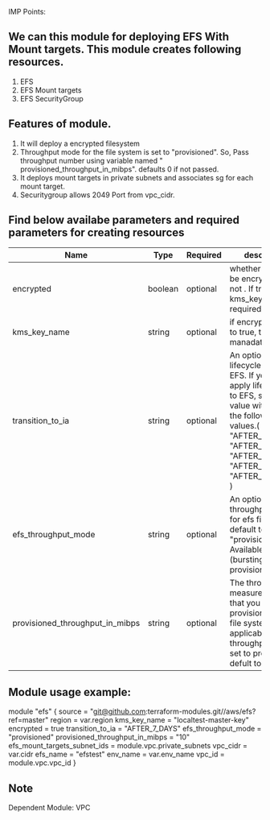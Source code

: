 IMP Points:

## We can this module for deploying EFS With Mount targets. This module creates following resources.
1. EFS
2. EFS Mount targets
3. EFS SecurityGroup

## Features of module.
1. It will deploy a encrypted filesystem 
3. Throughput mode for the file system is set to "provisioned". So, Pass throughput number using variable named " provisioned_throughput_in_mibps". defaults 0 if not passed.
4. It deploys mount targets in private subnets and associates sg for each mount target.
5. Securitygroup allows 2049 Port from vpc_cidr.


## Find below availabe parameters and required parameters for creating resources

| Name          | Type          | Required | description |
| ------------- | ------------- | -------- | -----------
| encrypted     | boolean       | optional | whether file should be encrypted or not . If true, kms_key_id is required             
| kms_key_name    | string        | optional | if encrypted is set to true, this is manadatory             
| transition_to_ia | string     | optional | An optional lifecycle rule for EFS. If you want to apply lifecycle rule to EFS, set the value with any of the following values.( "AFTER_7_DAYS", "AFTER_14_DAYS", "AFTER_30_DAYS", "AFTER_60_DAYS", "AFTER_90_DAYS" )
| efs_throughput_mode | string     | optional | An optional throughput mode for efs filesystem, default to "provisioned". Available values (bursting, provisioned )
| provisioned_throughput_in_mibps | string     | optional | The throughput, measured in MiB/s, that you want to provision for the file system. Only applicable with throughput_mode set to provisioned. defult to 0.

## Module usage example:

module "efs" {
  source = "git@github.com:terraform-modules.git//aws/efs?ref=master"
  region                          = var.region
  kms_key_name                    = "localtest-master-key"
  encrypted                       = true
  transition_to_ia                = "AFTER_7_DAYS"
  efs_throughput_mode             = "provisioned"
  provisioned_throughput_in_mibps = "10"
  efs_mount_targets_subnet_ids    = module.vpc.private_subnets
  vpc_cidr                        = var.cidr
  efs_name                        = "efstest"
  env_name                        = var.env_name
  vpc_id                          = module.vpc.vpc_id
}

##  Note 
Dependent Module:
  VPC